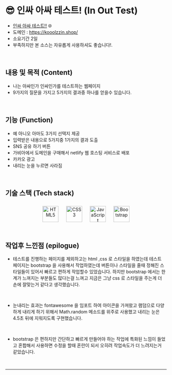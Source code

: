 

# 😎 인싸 아싸 테스트!  (In Out Test)  
* [인싸 아싸 테스트!!](https://kooolzzin.shop/) 🌐
* 도메인 : https://kooolzzin.shop/ 
* 소요기간 2일
 * 부족하지만 본 소스는 자유롭게 사용하셔도 좋습니다!.  
  

<br/>  



## 내용 및 목적 (Content)  
* 나는 아싸인가 인싸인가를 테스트하는 웹페이지
* 9가지의 질문을 가지고 5가지의 결과중 하나를 얻을수 있습니다.  
  

<br/>  



## 기능 (Function)  
* 예 아니오 아마도 3가지 선택지 제공
* 입력받은 내용으로 5가지중 1가지의 결과 도출
* SNS 공유 하기 버튼
* 가비아에서 도메인을 구매해서 netlify 웹 호스팅 서비스로 배포
* 카카오 광고
* 내리는 눈을 누르면 사라짐  
  

<br/>  



## 기술 스택 (Tech stack)  
<div align="center">  
<img style="margin: 10px" src="https://profilinator.rishav.dev/skills-assets/html5-original-wordmark.svg" alt="HTML5" height="50" />  
<img style="margin: 10px" src="https://profilinator.rishav.dev/skills-assets/css3-original-wordmark.svg" alt="CSS3" height="50" />  
<img style="margin: 10px" src="https://profilinator.rishav.dev/skills-assets/javascript-original.svg" alt="JavaScript" height="50" />  
<img style="margin: 10px" src="https://profilinator.rishav.dev/skills-assets/bootstrap-plain.svg" alt="Bootstrap" height="50" />  
</div>  

<br/>  



## 작업후 느낀점 (epilogue)  
* 테스트를 진행하는 페이지를 제외하고는 html ,css 로 스타일을 하였는데 테스트 페이지는 bootstrap 을 사용해서 작업하였는데 버튼이나 스타일을 줄때 정해진 스타일들이 있어서 빠르고 편하게 작업할수 있었습니다. 하지만 bootstrap 에서는 한계가 느껴지는 부분들도 많다는걸 느껴고 지금은 그냥 css 로 스타일을 주는게 더 손에 잘맞는거 같다고 생각했습니다.

<br/>  


* 눈내리는 효과는 fontawesome 을 임포트 하여 아이콘을 가져왔고 램덤으로 다양하게 내리게 하기 위해서 Math.random 메소드를 위주로 사용했고 내리는 눈은 4.5초 뒤에 지워지도록 구현했습니다. 

<br/>  
 

* bootstrap 은 편하지만 간단하고 빠르게 만들어야 하는 작업에 특화된 느낌이 들었고 혼합해서 사용하면 수정을 할때 혼란이 되서 오히려 작업속도가 더 느려지는거 같았습니다.  

<br />

----
